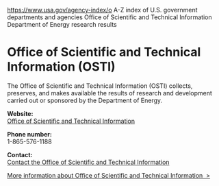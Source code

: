 

https://www.usa.gov/agency-index/o
A-Z index of U.S. government departments and agencies
Office of Scientific and Technical Information
Department of Energy research results

# Office of Scientific and Technical Information (OSTI)

The Office of Scientific and Technical Information (OSTI) collects, preserves, and makes available the results of research and development carried out or sponsored by the Department of Energy.

**Website:**  
[Office of Scientific and Technical Information](http://www.osti.gov/)

**Phone number:**  
1-865-576-1188

**Contact:**  
[Contact the Office of Scientific and Technical Information](https://www.osti.gov/contact)

[More information about Office of Scientific and Technical Information  >](https://www.usa.gov/agencies/office-of-scientific-and-technical-information)
